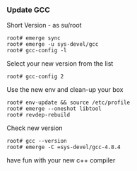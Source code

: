 ### Update GCC 
Short Version - as su/root
```
root# emerge sync
root# emerge -u sys-devel/gcc
root# gcc-config -l
```
Select your new version from the list
```
root# gcc-config 2 
```
Use the new env and clean-up your box
```
root# env-update && source /etc/profile
root# emerge --oneshot libtool
root# revdep-rebuild
```
Check new version
```
root# gcc --version
root# emerge -C =sys-devel/gcc-4.8.4
```
have fun with your new c++ compiler
